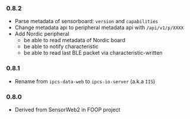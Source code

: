 ### 0.8.2

- Parse metadata of sensorboard: `version` and `capabilities`
- Change metadata api to peripheral metadata api with `/api/v1/p/XXXX`
- Add Nordic peripheral
  - be able to read metadata of Nordic board
  - be able to notify characteristic
  - be able to read last BLE packet via characteristic-written

### 0.8.1

- Rename from `ipcs-data-web` to `ipcs-io-server` (a.k.a `IIS`)

### 0.8.0

- Derived from SensorWeb2 in FOOP project

